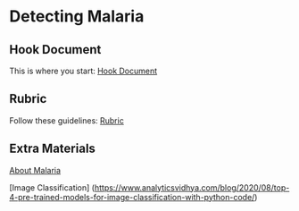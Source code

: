 # Detecting Malaria

## Hook Document
This is where you start: [Hook Document](https://acrobat.adobe.com/link/review?uri=urn:aaid:scds:US:2d89c3fa-bf63-30ad-ad73-bb8a20329543)

## Rubric
Follow these guidelines: [Rubric](https://acrobat.adobe.com/link/review?uri=urn:aaid:scds:US:431d71d8-4784-3cdf-8daa-9d34fc5e3c02)

## Extra Materials
[About Malaria](https://www.cdc.gov/malaria/diagnosis_treatment/diagnosis.html#:~:text=Malaria%20parasites%20can%20be%20identified,the%20parasites%20a%20distinctive%20appearance)

[Image Classification]
(https://www.analyticsvidhya.com/blog/2020/08/top-4-pre-trained-models-for-image-classification-with-python-code/)

